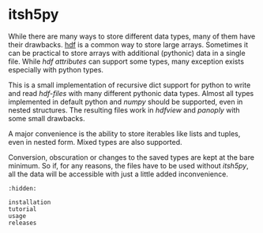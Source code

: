 ﻿# itsh5py

While there are many ways to store different data types, many of them have
their drawbacks. [hdf][hdfl] is a common way to store large arrays.
Sometimes it can be practical to store arrays with additional (pythonic) data
in a single file. While *hdf attributes* can support some types, many exception
exists especially with python types.

This is a small implementation of recursive dict support for python to write
and read *hdf-files* with many different pythonic data types. Almost all types
implemented in default python and *numpy* should be supported, even in nested
structures. The resulting files work in *hdfview* and *panoply* with some small
drawbacks.

A major convenience is the ability to store iterables like lists and tuples,
even in nested form. Mixed types are also supported.

Conversion, obscuration or changes to the saved types are kept at the bare
minimum. So if, for any reasons, the files have to be used without *itsh5py*,
all the data will be accessible with just a little added inconvenience.


[hdfl]: https://www.hdfgroup.org


```{toctree}
:hidden:

installation
tutorial
usage
releases
```

